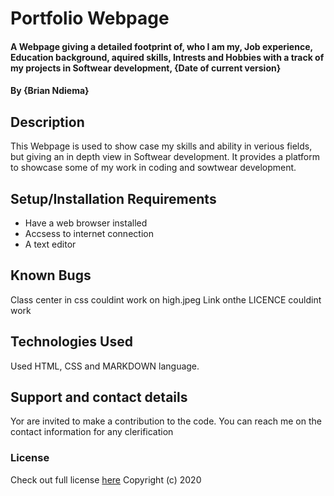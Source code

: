 # Portfolio Webpage
#### A Webpage giving a detailed footprint of, who I am my, Job experience, Education background, aquired skills, Intrests and Hobbies with a track of my projects in Softwear development, {Date of current version}
#### By **{Brian Ndiema}**
## Description
This Webpage is used to show case my skills and ability in verious fields, but giving an in depth view in Softwear development. It provides a platform to showcase some of my work in coding and sowtwear development.
## Setup/Installation Requirements
* Have a web browser installed  
* Accsess to internet connection
* A text editor
## Known Bugs
Class center in css couldint work on high.jpeg
Link onthe LICENCE couldint work
## Technologies Used
Used HTML, CSS and MARKDOWN language.
## Support and contact details
Yor are invited to make a contribution to the code. You can reach me on the contact information for any clerification
### License
Check out full license [here](about/LICENCE.txt)
Copyright (c) 2020
